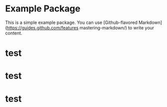# Example Package

This is a simple example package. You can use [Github-flavored Markdown](https://guides.github.com/features mastering-markdown/) to write your content.
# test
# test
# test
